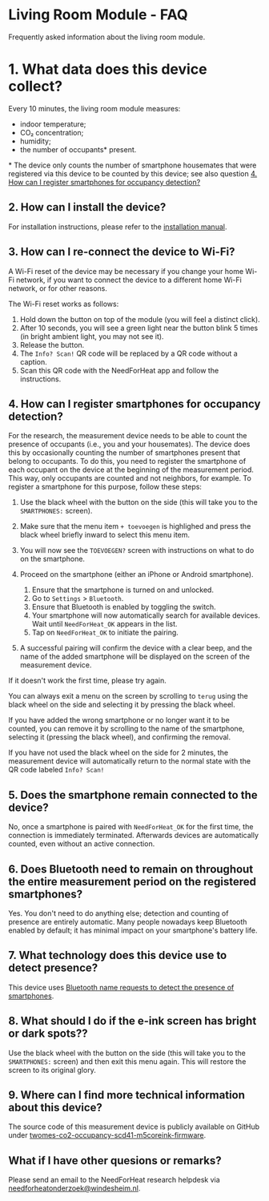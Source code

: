 # Living Room Module - FAQ

Frequently asked information about the living room module.

# 1. What data does this device collect?

Every 10 minutes, the living room module measures:

- indoor temperature;
- CO₂ concentration;
- humidity;
- the number of occupants\* present.

\* The device only counts the number of smartphone housemates that were registered via this device to be counted by this device; see also question [4. How can I register smartphones for occupancy detection?](#4-how-can-i-register-smartphones-for-occupancy-detection)

## 2. How can I install the device?

For installation instructions, please refer to the [installation manual](../../installation/).

## 3. How can I re-connect the device to Wi-Fi?

A Wi-Fi reset of the device may be necessary if you change your home Wi-Fi network, if you want to connect the device to a different home Wi-Fi network, or for other reasons.

The Wi-Fi reset works as follows:

1. Hold down the button on top of the module (you will feel a distinct click).
2. After 10 seconds, you will see a green light near the button blink 5 times (in bright ambient light, you may not see it).
3. Release the button.
4. The `Info? Scan!` QR code will be replaced by a QR code without a caption.
5. Scan this QR code with the NeedForHeat app and follow the instructions.

## 4. How can I register smartphones for occupancy detection?

For the research, the measurement device needs to be able to count the presence of occupants (i.e., you and your housemates). The device does this by occasionally counting the number of smartphones present that belong to occupants. To do this, you need to register the smartphone of each occupant on the device at the beginning of the measurement period. This way, only occupants are counted and not neighbors, for example. To register a smartphone for this purpose, follow these steps:

1. Use the black wheel with the button on the side (this will take you to the `SMARTPHONES:` screen).
2. Make sure that the menu item `+ toevoegen` is highlighed and press the black wheel briefly inward to select this menu item.
3. You will now see the `TOEVOEGEN?` screen with instructions on what to do on the smartphone.
4. Proceed on the smartphone (either an iPhone or Android smartphone).
    1. Ensure that the smartphone is turned on and unlocked.
    2. Go to `Settings` > `Bluetooth`.
    3. Ensure that Bluetooth is enabled by toggling the switch.
    4. Your smartphone will now automatically search for available devices. Wait until `NeedForHeat_OK` appears in the list.
    5. Tap on `NeedForHeat_OK` to initiate the pairing.

5. A successful pairing will confirm the device with a clear beep, and the name of the added smartphone will be displayed on the screen of the measurement device.

If it doesn't work the first time, please try again.

You can always exit a menu on the screen by scrolling to `terug` using the black wheel on the side and selecting it by pressing the black wheel.

If you have added the wrong smartphone or no longer want it to be counted, you can remove it by scrolling to the name of the smartphone, selecting it (pressing the black wheel), and confirming the removal.

If you have not used the black wheel on the side for 2 minutes, the measurement device will automatically return to the normal state with the QR code labeled `Info? Scan!`

## 5. Does the smartphone remain connected to the device?

No, once a smartphone is paired with `NeedForHeat_OK` for the first time, the connection is immediately terminated. Afterwards devices are automatically counted, even without an active connection.

## 6. Does Bluetooth need to remain on throughout the entire measurement period on the registered smartphones?

Yes. You don't need to do anything else; detection and counting of presence are entirely automatic. Many people nowadays keep Bluetooth enabled by default; it has minimal impact on your smartphone's battery life.

## 7. What technology does this device use to detect presence?

This device uses [Bluetooth name requests to detect the presence of smartphones](https://github.com/energietransitie/twomes-generic-esp-firmware/blob/main/src/presence_detection/README.md#general-info).

## 8. What should I do if the e-ink screen has bright or dark spots??

Use the black wheel with the button on the side (this will take you to the `SMARTPHONES:` screen) and then exit this menu again. This will restore the screen to its original glory.

## 9. Where can I find more technical information about this device?

The source code of this measurement device is publicly available on GitHub under [twomes-co2-occupancy-scd41-m5coreink-firmware](https://github.com/energietransitie/twomes-co2-occupancy-scd41-m5coreink-firmware).

## What if I have other quesions or remarks?
Please send an email to the NeedForHeat research helpdesk via [needforheatonderzoek@windesheim.nl](needforheatonderzoek@windesheim.nl).

